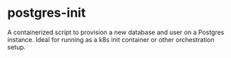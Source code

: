 # postgres-init

A containerized script to provision a new database and user on a Postgres instance. Ideal for running as a k8s init container or other orchestration setup.
